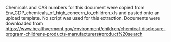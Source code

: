 Chemicals and CAS numbers for this document were copied from Env_CDP_chemicals_of_high_concern_to_children.xls and pasted onto an upload template. No script was used for this extraction. Documents were downloaded from https://www.healthvermont.gov/environment/children/chemical-disclosure-program-childrens-products-manufacturers#product%20search
